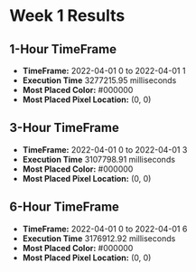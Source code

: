 # Week 1 Results

## 1-Hour TimeFrame
- **TimeFrame:** 2022-04-01 0 to 2022-04-01 1
- **Execution Time** 3277215.95 milliseconds
- **Most Placed Color:** #000000
- **Most Placed Pixel Location:** (0, 0)

## 3-Hour TimeFrame
- **TimeFrame:** 2022-04-01 0 to 2022-04-01 3
- **Execution Time** 3107798.91 milliseconds
- **Most Placed Color:** #000000
- **Most Placed Pixel Location:** (0, 0)

## 6-Hour TimeFrame
- **TimeFrame:** 2022-04-01 0 to 2022-04-01 6
- **Execution Time** 3176912.92 milliseconds
- **Most Placed Color:** #000000
- **Most Placed Pixel Location:** (0, 0)